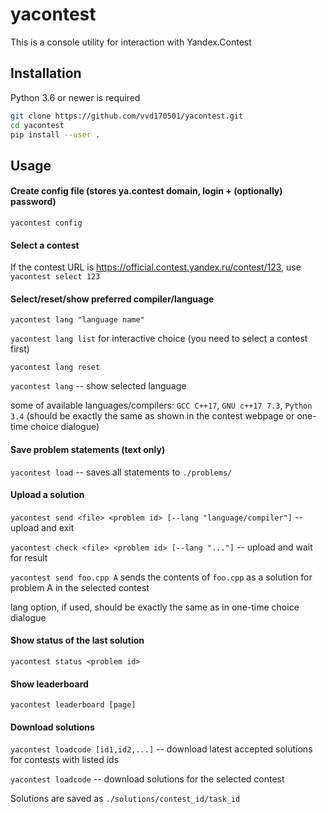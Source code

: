 # yacontest
This is a console utility for interaction with Yandex.Contest


## Installation
Python 3.6 or newer is required

```bash
git clone https://github.com/vvd170501/yacontest.git
cd yacontest
pip install --user .
```

## Usage
#### Create config file (stores ya.contest domain, login + (optionally) password)
`yacontest config`

#### Select a contest
If the contest URL is https://official.contest.yandex.ru/contest/123, use `yacontest select 123`

#### Select/reset/show preferred compiler/language
`yacontest lang "language name"`

`yacontest lang list` for interactive choice (you need to select a contest first)

`yacontest lang reset`

`yacontest lang` -- show selected language

some of available languages/compilers: `GCC C++17`, `GNU c++17 7.3`, `Python 3.4` (should be exactly the same as shown in the contest webpage or one-time choice dialogue)

#### Save problem statements (text only)
`yacontest load` -- saves all statements to `./problems/`

#### Upload a solution
`yacontest send <file> <problem id> [--lang "language/compiler"]` -- upload and exit

`yacontest check <file> <problem id> [--lang "..."]` -- upload and wait for result

`yacontest send foo.cpp A` sends the contents of `foo.cpp` as a solution for problem A in the selected contest

lang option, if used, should be exactly the same as in one-time choice dialogue

#### Show status of the last solution
`yacontest status <problem id>`

#### Show leaderboard
`yacontest leaderboard [page]`

#### Download solutions
`yacontest loadcode [id1,id2,...]` -- download latest accepted solutions for contests with listed ids

`yacontest loadcode` -- download solutions for the selected contest

Solutions are saved as `./solutions/contest_id/task_id`
